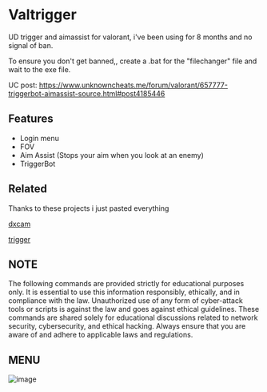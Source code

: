 
# Valtrigger

UD trigger and aimassist for valorant, i've been using for 8 months and no signal of ban.

To ensure you don't get banned,, create a .bat for the "filechanger" file and wait to the exe file.

UC post: https://www.unknowncheats.me/forum/valorant/657777-triggerbot-aimassist-source.html#post4185446
## Features

- Login menu
- FOV
- Aim Assist (Stops your aim when you look at an enemy)
- TriggerBot


## Related

Thanks to these projects i just pasted everything

[dxcam](https://github.com/AI-M-BOT/DXcam)

[trigger](https://github.com/Megant88/Fast-Valorant-Triggerbot)


## NOTE
The following commands are provided strictly for educational purposes only. It is essential to use this information responsibly, ethically, and in compliance with the law. Unauthorized use of any form of cyber-attack tools or scripts is against the law and goes against ethical guidelines. These commands are shared solely for educational discussions related to network security, cybersecurity, and ethical hacking. Always ensure that you are aware of and adhere to applicable laws and regulations.


## MENU
![image](https://github.com/user-attachments/assets/df14f75e-9516-4d57-9ced-9867a6e50ca6)

